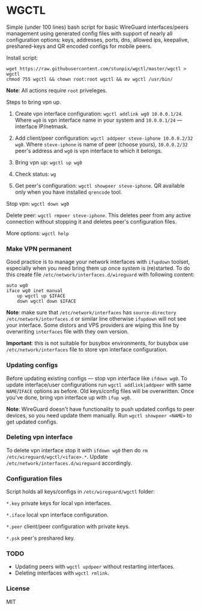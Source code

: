 # WGCTL

Simple (under 100 lines) bash script for basic WireGuard interfaces/peers management using generated config files with support of nearly all configuration options: keys, addresses, ports, dns, allowed ips, keepalive, preshared-keys and QR encoded configs for mobile peers.

Install script:
```
wget https://raw.githubusercontent.com/stunpix/wgctl/master/wgctl > wgctl
chmod 755 wgctl && chown root:root wgctl && mv wgctl /usr/bin/
```

**Note**: All actions require `root` priveleges.

Steps to bring vpn up. 

1. Create vpn interface configuration: `wgctl addlink wg0 10.0.0.1/24`. Where `wg0` is vpn interface name in your system and `10.0.0.1/24` — interface IP/netmask.

2. Add client/peer configuration: `wgctl addpeer steve-iphone 10.0.0.2/32 wg0`. Where `steve-iphone` is name of peer (choose yours), `10.0.0.2/32` peer's address and `wg0` is vpn interface to which it belongs.

3. Bring vpn up: `wgctl up wg0`

4. Check status: `wg`

5. Get peer's configuration: `wgctl showpeer steve-iphone`. QR available only when you have installed `qrencode` tool.

Stop vpn: `wgctl down wg0`

Delete peer: `wgctl rmpeer steve-iphone`. This deletes peer from any active connection without stopping it and deletes peer's configuration files.

More options: `wgctl help`

### Make VPN permanent

Good practice is to manage your network interfaces with `ifupdown` toolset, especially when you need bring them up once system is (re)started. To do this create file `/etc/network/interfaces.d/wireguard` with following content:

```
auto wg0
iface wg0 inet manual
	up wgctl up $IFACE
	down wgctl down $IFACE
```

**Note**: make sure that `/etc/network/interfaces` has `source-directory /etc/network/interfaces.d` or similar line otherwise `ifupdown` will not see your interface. Some distors and VPS providers are wiping this line by overwriting `interfaces` file with they own version.

**Important**: this is not suitable for busybox environments, for busybox use `/etc/network/interfaces` file to store vpn interface configuration.

### Updating configs

Before updating existing configs — stop vpn interface like `ifdown wg0`. To update interface/user configurations run `wgctl addlink|addpeer` with same `NAME`/`IFACE` options as before. Old keys/config files will be overwritten. Once you've done, bring vpn interface up with `ifup wg0`.

**Note**: WireGuard doesn't have functionality to push updated configs to peer devices, so you need update them manually. Run `wgctl showpeer <NAME>` to get updated configs.

### Deleting vpn interface

To delete vpn interface stop it with `ifdown wg0` then do `rm /etc/wireguard/wgctl/<iface>.*`. Update `/etc/network/interfaces.d/wireguard` accordingly.

### Configuration files

Script holds all keys/configs in `/etc/wireguard/wgctl` folder:

`*.key` private keys for local vpn interfaces.

`*.iface` local vpn interface configuration.

`*.peer` client/peer configuration with private keys.

`*.psk` peer's preshared key.

### TODO

 * Updating peers with `wgctl updpeer` without restarting interfaces.
 * Deleting interfaces with `wgctl rmlink`.

### License

MIT
